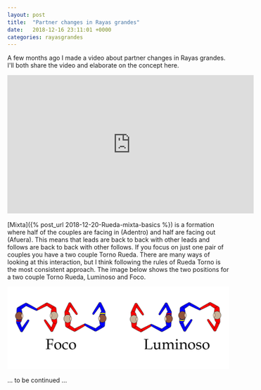 ```yaml
---
layout: post
title:  "Partner changes in Rayas grandes"
date:   2018-12-16 23:11:01 +0000
categories: rayasgrandes
---
```


A few months ago I made a video about partner changes in Rayas grandes. I'll both share the video and elaborate on the concept here.

<iframe width="560" height="315" src="https://www.youtube.com/embed/lw6zOCGAQXM" frameborder="0" allow="accelerometer; autoplay; encrypted-media; gyroscope; picture-in-picture" allowfullscreen></iframe>



[Mixta]({% post_url 2018-12-20-Rueda-mixta-basics %}) is a formation where half of the couples are facing in (Adentro) and half are facing out (Afuera). This means that leads are back to back with other leads and follows are back to back with other follows. If you focus on just one pair of couples you have a two couple Torno Rueda. There are many ways of looking at this interaction, but I think following the rules of Rueda Torno is the most consistent approach. The image below shows the two positions for a two couple Torno Rueda, Luminoso and Foco.

![Rayas grandes](/assets/RayasGrandes.png)

... to be continued ...
